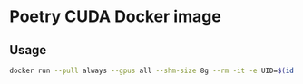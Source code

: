 # Poetry CUDA Docker image

## Usage
```bash
docker run --pull always --gpus all --shm-size 8g --rm -it -e UID=$(id -u) -e GID=$(id -g) -v $(pwd):/home/user/workspace -w /home/user/workspace ghcr.io/shuyana/docker-python-gpu:latest
```
